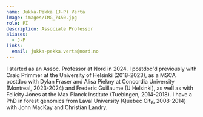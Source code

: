 ```yaml
---
name: Jukka-Pekka (J-P) Verta 
image: images/IMG_7450.jpg
role: PI
description: Associate Professor
aliases:
  - J-P
links:
  email: jukka-pekka.verta@nord.no
---
```

I started as an Assoc. Professor at Nord in 2024. I postdoc'd previously with Craig Primmer at the University of Helsinki (2018-2023), as a MSCA postdoc with Dylan Fraser and Alisa Piekny at Concordia University (Montreal, 2023-2024) and Frederic Guillaume (U Helsinki), as well as with Felicity Jones at the Max Planck Institute (Tuebingen, 2014-2018). I have a PhD in forest genomics from Laval University (Quebec City, 2008-2014) with John MacKay and Christian Landry. 
